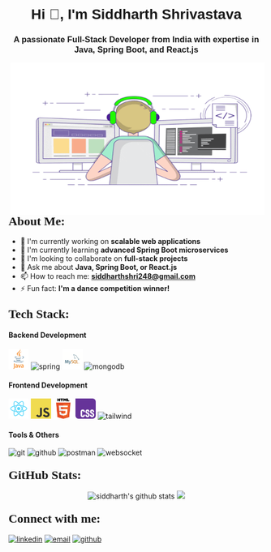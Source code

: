 <!-- Header Section -->
<h1 align="center"><font face="Arial">Hi 👋, I'm Siddharth Shrivastava</font></h1>
<h3 align="center"><font face="Arial">A passionate Full-Stack Developer from India with expertise in Java, Spring Boot, and React.js</font></h3>

<!-- GIF -->
<img align="right" height="300" width="500" src="https://raw.githubusercontent.com/mikonoid/mikonoid/main/images/gifs/coder3.gif" />

<!-- About Section -->
<h3 align="left"><font size="+2" face="Verdana">About Me:</font></h3>

- 🔭 I'm currently working on **scalable web applications**
- 🌱 I'm currently learning **advanced Spring Boot microservices**
- 👯 I'm looking to collaborate on **full-stack projects**
- 💬 Ask me about **Java, Spring Boot, or React.js**
- 📫 How to reach me: **siddharthshri248@gmail.com**
- ⚡ Fun fact: **I'm a dance competition winner!**

<!-- Languages and Tools Section -->
<h3 align="left"><font size="+2" face="Verdana">Tech Stack:</font></h3>

#### Backend Development
<p align="left">
  <img src="https://raw.githubusercontent.com/github/explore/80688e429a7d4ef2fca1e82350fe8e3517d3494d/topics/java/java.png" alt="java" width="40" height="40"/>
  <img src="https://www.vectorlogo.zone/logos/springio/springio-icon.svg" alt="spring" width="40" height="40"/>
  <img src="https://raw.githubusercontent.com/github/explore/80688e429a7d4ef2fca1e82350fe8e3517d3494d/topics/mysql/mysql.png" alt="mysql" width="40" height="40"/>
  <img src="https://www.vectorlogo.zone/logos/mongodb/mongodb-icon.svg" alt="mongodb" width="40" height="40"/>
</p>

#### Frontend Development
<p align="left">
  <img src="https://raw.githubusercontent.com/github/explore/80688e429a7d4ef2fca1e82350fe8e3517d3494d/topics/react/react.png" alt="react" width="40" height="40"/>
  <img src="https://raw.githubusercontent.com/github/explore/80688e429a7d4ef2fca1e82350fe8e3517d3494d/topics/javascript/javascript.png" alt="javascript" width="40" height="40"/>
  <img src="https://raw.githubusercontent.com/github/explore/80688e429a7d4ef2fca1e82350fe8e3517d3494d/topics/html/html.png" alt="html" width="40" height="40"/>
  <img src="https://raw.githubusercontent.com/github/explore/80688e429a7d4ef2fca1e82350fe8e3517d3494d/topics/css/css.png" alt="css" width="40" height="40"/>
  <img src="https://www.vectorlogo.zone/logos/tailwindcss/tailwindcss-icon.svg" alt="tailwind" width="40" height="40"/>
</p>

#### Tools & Others
<p align="left">
  <img src="https://www.vectorlogo.zone/logos/git-scm/git-scm-icon.svg" alt="git" width="40" height="40"/>
  <img src="https://www.vectorlogo.zone/logos/github/github-icon.svg" alt="github" width="40" height="40"/>
  <img src="https://www.vectorlogo.zone/logos/getpostman/getpostman-icon.svg" alt="postman" width="40" height="40"/>
  <img src="https://www.vectorlogo.zone/logos/websocket/websocket-icon.svg" alt="websocket" width="40" height="40"/>
</p>

<!-- GitHub Stats Section -->
<h3 align="left"><font size="+2" face="Verdana">GitHub Stats:</font></h3>

<p align="center">
  <img src="https://github-readme-stats.vercel.app/api?username=siddharthshri248&show_icons=true&theme=radical" alt="siddharth's github stats" width="45%"/>
  <img src="https://github-readme-stats.vercel.app/api/top-langs/?username=siddharthshri248&layout=compact&theme=radical" width="45%"/>
</p>

<!-- Connect Section -->
<h3 align="left"><font size="+2" face="Verdana">Connect with me:</font></h3>
<p align="left">
  <a href="https://www.linkedin.com/in/siddharth248/" target="_blank"><img align="center" src="https://www.vectorlogo.zone/logos/linkedin/linkedin-icon.svg" alt="linkedin" height="30" width="40" /></a>
  <a href="mailto:siddharthshri248@gmail.com" target="_blank"><img align="center" src="https://www.vectorlogo.zone/logos/gmail/gmail-icon.svg" alt="email" height="30" width="40" /></a>
  <a href="https://github.com/siddharthshri248" target="_blank"><img align="center" src="https://www.vectorlogo.zone/logos/github/github-tile.svg" alt="github" height="30" width="40" /></a>
</p>

